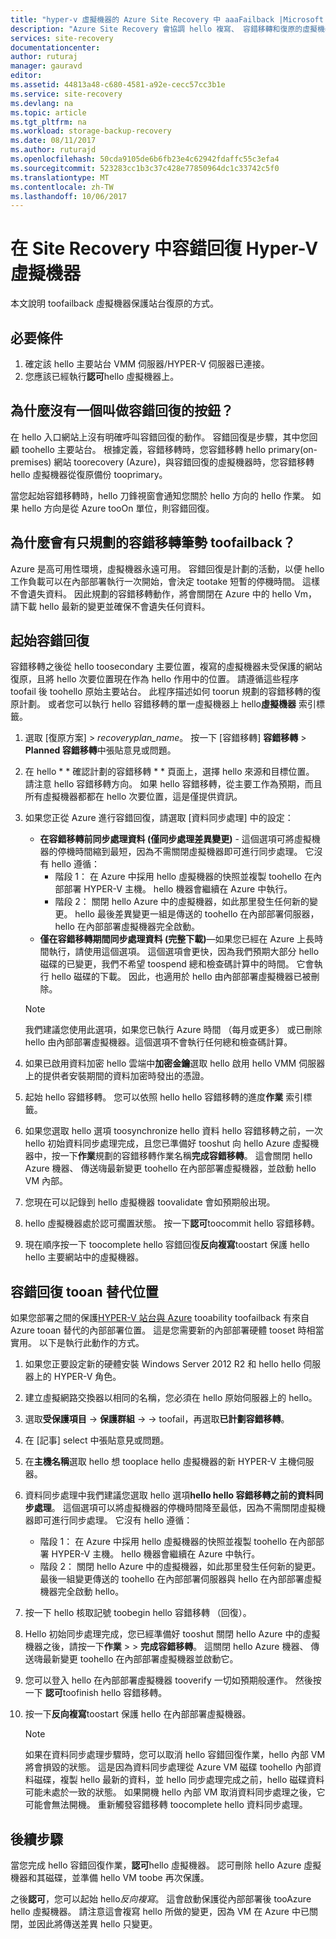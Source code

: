 ```yaml
---
title: "hyper-v 虛擬機器的 Azure Site Recovery 中 aaaFailback |Microsoft 文件"
description: "Azure Site Recovery 會協調 hello 複寫、 容錯移轉和復原的虛擬機器和實體伺服器。 深入了解從 Azure tooon 內部部署資料中心容錯回復。"
services: site-recovery
documentationcenter: 
author: ruturaj
manager: gauravd
editor: 
ms.assetid: 44813a48-c680-4581-a92e-cecc57cc3b1e
ms.service: site-recovery
ms.devlang: na
ms.topic: article
ms.tgt_pltfrm: na
ms.workload: storage-backup-recovery
ms.date: 08/11/2017
ms.author: ruturajd
ms.openlocfilehash: 50cda9105de6b6fb23e4c62942fdaffc55c3efa4
ms.sourcegitcommit: 523283cc1b3c37c428e77850964dc1c33742c5f0
ms.translationtype: MT
ms.contentlocale: zh-TW
ms.lasthandoff: 10/06/2017
---
```

# <a name="failback-in-site-recovery-for-hyper-v-virtual-machines"></a>在 Site Recovery 中容錯回復 Hyper-V 虛擬機器

本文說明 toofailback 虛擬機器保護站台復原的方式。

## <a name="prerequisites"></a>必要條件
1. 確定該 hello 主要站台 VMM 伺服器/HYPER-V 伺服器已連接。
2. 您應該已經執行**認可**hello 虛擬機器上。

## <a name="why-is-there-no-button-called-failback"></a>為什麼沒有一個叫做容錯回復的按鈕？
在 hello 入口網站上沒有明確呼叫容錯回復的動作。 容錯回復是步驟，其中您回顧 toohello 主要站台。 根據定義，容錯移轉時，您容錯移轉 hello primary(on-premises) 網站 toorecovery (Azure)，與容錯回復的虛擬機器時，您容錯移轉 hello 虛擬機器從復原備份 tooprimary。

當您起始容錯移轉時，hello 刀鋒視窗會通知您關於 hello 方向的 hello 作業。 如果 hello 方向是從 Azure tooOn 單位，則容錯回復。

## <a name="why-is-there-only-a-planned-failover-gesture-toofailback"></a>為什麼會有只規劃的容錯移轉筆勢 toofailback？
Azure 是高可用性環境，虛擬機器永遠可用。 容錯回復是計劃的活動，以便 hello 工作負載可以在內部部署執行一次開始，會決定 tootake 短暫的停機時間。 這樣不會遺失資料。 因此規劃的容錯移轉動作，將會關閉在 Azure 中的 hello Vm，請下載 hello 最新的變更並確保不會遺失任何資料。

## <a name="initiate-failback"></a>起始容錯回復
容錯移轉之後從 hello toosecondary 主要位置，複寫的虛擬機器未受保護的網站復原，且將 hello 次要位置現在作為 hello 作用中的位置。 請遵循這些程序 toofail 後 toohello 原始主要站台。 此程序描述如何 toorun 規劃的容錯移轉的復原計劃。 或者您可以執行 hello 容錯移轉的單一虛擬機器上 hello**虛擬機器** 索引標籤。

1. 選取 [復原方案]  >  *recoveryplan_name*。 按一下 [容錯移轉] **容錯移轉** > **Planned 容錯移轉**中張貼意見或問題。
2. 在 hello * * 確認計劃的容錯移轉 * * 頁面上，選擇 hello 來源和目標位置。 請注意 hello 容錯移轉方向。 如果 hello 容錯移轉，從主要工作為預期，而且所有虛擬機器都都在 hello 次要位置，這是僅提供資訊。
3. 如果您正從 Azure 進行容錯回復，請選取 [資料同步處理] 中的設定：

   * **在容錯移轉前同步處理資料 (僅同步處理差異變更)** - 這個選項可將虛擬機器的停機時間縮到最短，因為不需關閉虛擬機器即可進行同步處理。 它沒有 hello 遵循：
     * 階段 1： 在 Azure 中採用 hello 虛擬機器的快照並複製 toohello 在內部部署 HYPER-V 主機。 hello 機器會繼續在 Azure 中執行。
     * 階段 2： 關閉 hello Azure 中的虛擬機器，如此那里發生任何新的變更。 hello 最後差異變更一組是傳送的 toohello 在內部部署伺服器，hello 在內部部署虛擬機器完全啟動。

    - **僅在容錯移轉期間同步處理資料 (完整下載)**—如果您已經在 Azure 上長時間執行，請使用這個選項。 這個選項會更快，因為我們預期大部分 hello 磁碟的已變更，我們不希望 toospend 總和檢查碼計算中的時間。 它會執行 hello 磁碟的下載。 因此，也適用於 hello 由內部部署虛擬機器已被刪除。

    >[!NOTE]
    >我們建議您使用此選項，如果您已執行 Azure 時間 （每月或更多） 或已刪除 hello 由內部部署虛擬機器。這個選項不會執行任何總和檢查碼計算。
    >
    >




4. 如果已啟用資料加密 hello 雲端中**加密金鑰**選取 hello 啟用 hello VMM 伺服器上的提供者安裝期間的資料加密時發出的憑證。
5. 起始 hello 容錯移轉。 您可以依照 hello hello 容錯移轉的進度**作業** 索引標籤。
6. 如果您選取 hello 選項 toosynchronize hello 資料 hello 容錯移轉之前，一次 hello 初始資料同步處理完成，且您已準備好 tooshut 向 hello Azure 虛擬機器中，按一下**作業**規劃的容錯移轉作業名稱**完成容錯移轉**。 這會關閉 hello Azure 機器、 傳送嗨最新變更 toohello 在內部部署虛擬機器，並啟動 hello VM 內部。
7. 您現在可以記錄到 hello 虛擬機器 toovalidate 會如預期般出現。
8. hello 虛擬機器處於認可擱置狀態。 按一下**認可**toocommit hello 容錯移轉。
9. 現在順序按一下 toocomplete hello 容錯回復**反向複寫**toostart 保護 hello hello 主要網站中的虛擬機器。

## <a name="failback-tooan-alternate-location"></a>容錯回復 tooan 替代位置
如果您部署之間的保護[HYPER-V 站台與 Azure](site-recovery-hyper-v-site-to-azure.md) tooability toofailback 有來自 Azure tooan 替代的內部部署位置。 這是您需要新的內部部署硬體 tooset 時相當實用。 以下是執行此動作的方式。

1. 如果您正要設定新的硬體安裝 Windows Server 2012 R2 和 hello hello 伺服器上的 HYPER-V 角色。
2. 建立虛擬網路交換器以相同的名稱，您必須在 hello 原始伺服器上的 hello。
3. 選取**受保護項目** -> **保護群組** ->  <ProtectionGroupName>  ->  <VirtualMachineName> toofail，再選取**已計劃容錯移轉**。
4. 在 [記事]  select 中張貼意見或問題。
5. 在**主機名稱**選取 hello 想 tooplace hello 虛擬機器的新 HYPER-V 主機伺服器。
6. 資料同步處理中我們建議您選取 hello 選項**hello hello 容錯移轉之前的資料同步處理**。 這個選項可以將虛擬機器的停機時間降至最低，因為不需關閉虛擬機器即可進行同步處理。 它沒有 hello 遵循：

   * 階段 1： 在 Azure 中採用 hello 虛擬機器的快照並複製 toohello 在內部部署 HYPER-V 主機。 hello 機器會繼續在 Azure 中執行。
   * 階段 2： 關閉 hello Azure 中的虛擬機器，如此那里發生任何新的變更。 最後一組變更傳送的 toohello 在內部部署伺服器與 hello 在內部部署虛擬機器完全啟動 hello。
7. 按一下 hello 核取記號 toobegin hello 容錯移轉 （回復）。
8. Hello 初始同步處理完成，您已經準備好 tooshut 關閉 hello Azure 中的虛擬機器之後，請按一下**作業** > <planned failover job> > **完成容錯移轉**。 這關閉 hello Azure 機器、 傳送嗨最新變更 toohello 在內部部署虛擬機器並啟動它。
9. 您可以登入 hello 在內部部署虛擬機器 tooverify 一切如預期般運作。 然後按一下 **認可**toofinish hello 容錯移轉。
10. 按一下**反向複寫**toostart 保護 hello 在內部部署虛擬機器。

    > [!NOTE]
    > 如果在資料同步處理步驟時，您可以取消 hello 容錯回復作業，hello 內部 VM 將會損毀的狀態。 這是因為資料同步處理從 Azure VM 磁碟 toohello 內部資料磁碟，複製 hello 最新的資料，並 hello 同步處理完成之前，hello 磁碟資料可能未處於一致的狀態。 如果開機 hello 內部 VM 取消資料同步處理之後，它可能會無法開機。 重新觸發容錯移轉 toocomplete hello 資料同步處理。
    >
    >



## <a name="next-steps"></a>後續步驟

當您完成 hello 容錯回復作業，**認可**hello 虛擬機器。 認可刪除 hello Azure 虛擬機器和其磁碟，並準備 hello VM toobe 再次保護。

之後**認可**，您可以起始 hello*反向複寫*。 這會啟動保護從內部部署後 tooAzure hello 虛擬機器。 請注意這會複寫 hello 所做的變更，因為 VM 在 Azure 中已關閉，並因此將傳送差異 hello 只變更。
